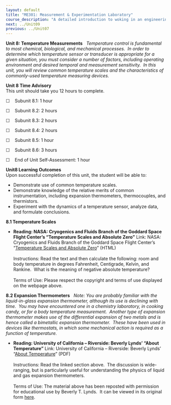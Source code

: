 ```yaml
---
layout: default
title: "ME301: Measurement & Experimentation Laboratory"
course_description: "A detailed introduction to woking in an engineering lab. Topics include scientific notation and statistics, with particular emphasis on graphical data representation, electrical measurements, computer aided data acquisition, mass, time, force, temperature, and displacement."
next: ../Unit09
previous: ../Unit07
---
```

**Unit 8: Temperature Measurements** <span id="8"></span> 
*Temperature control is fundamental to most chemical, biological, and
mechanical processes.  In order to determine which temperature sensor or
transducer is appropriate for a given situation, you must consider a
number of factors, including operating environment and desired temporal
and measurement sensitivity.  In this unit, you will review common
temperature scales and the characteristics of commonly-used temperature
measuring devices.*

**Unit 8 Time Advisory**  
This unit should take you 12 hours to complete.  
  
 <span class="Apple-style-span" style="line-height: normal; ">☐  
 Subunit 8.1: 1 hour</span>  
  
 <span class="Apple-style-span" style="line-height: normal; ">☐  
 Subunit 8.2: 2 hours</span>

☐    Subunit 8.3: 2 hours  
  
 ☐    Subunit 8.4: 2 hours  
  
 ☐    Subunit 8.5: 1 hour  
  
 ☐    Subunit 8.6: 3 hours  
  
 ☐    End of Unit Self-Assessment: 1 hour

**Unit8 Learning Outcomes**  
Upon successful completion of this unit, the student will be able to:

-   Demonstrate use of common temperature scales.
-   Demonstrate knowledge of the relative merits of common
    instrumentation, including expansion thermometers, thermocouples,
    and thermistors.
-   Experiment with the dynamics of a temperature sensor, analyze data,
    and formulate conclusions.

**8.1 Temperature Scales** <span id="8.1"></span> 
-   **Reading: NASA: Cryogenics and Fluids Branch of the Goddard Space
    Flight Center’s “Temperature Scales and Absolute Zero”**
    Link: NASA: Cryogenics and Fluids Branch of the Goddard Space Flight
    Center’s “[Temperature Scales and Absolute
    Zero](http://cryo.gsfc.nasa.gov/introduction/temp_scales.html)”
    (HTML)  
        
     Instructions: Read the text and then calculate the following: room
    and body temperature in degrees Fahrenheit, Centigrade, Kelvin, and
    Rankine.  What is the meaning of negative absolute temperature?  
        
     Terms of Use: Please respect the copyright and terms of use
    displayed on the webpage above.

**8.2 Expansion Thermometers** <span id="8.2"></span> 
*Note: You are probably familiar with the liquid-in-glass expansion
thermometer, although its use is declining with time.  You may have
encountered one in a chemistry laboratory, in cooking candy, or for a
body temperature measurement.  Another type of expansion thermometer
makes use of the differential expansion of two metals and is hence
called a bimetallic expansion thermometer.  These have been used in
devices like thermostats, in which some mechanical action is required as
a function of temperature.*

-   **Reading: University of California – Riverside: Beverly Lynds’
    “About Temperature”**
    Link: University of California – Riverside: Beverly Lynds’ “[About
    Temperature](https://resources.saylor.org/wwwresources/archived/site/wp-content/uploads/2011/07/ME301-8.2-1.pdf)”
    (PDF)  
        
     Instructions: Read the linked section above.  The discussion is
    wide-ranging, but is particularly useful for understanding the
    physics of liquid and gas expansion thermometers.  
        
     Terms of Use: The material above has been reposted with permission
    for educational use by Beverly T. Lynds.  It can be viewed in its
    original form [here](http://eo.ucar.edu/skymath/tmp2.html).


